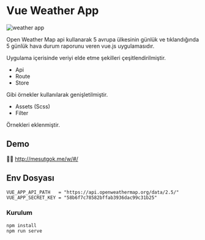 # Vue Weather App
![weather app](https://i.ibb.co/kyFZBm0/Screen-Shot-2019-04-12-at-02-02-21.png)

Open Weather Map api kullanarak 5 avrupa ülkesinin günlük ve tıklandığında 5 günlük hava durum raporunu veren vue.js uygulamasıdır.

Uygulama içerisinde veriyi elde etme şekilleri çeşitlendirilmiştir.

- Api
- Route
- Store

Gibi örnekler kullanılarak genişletilmiştir.

- Assets (Scss)
- Filter

Örnekleri eklenmiştir.

## Demo
🎉🎉 http://mesutgok.me/w/#/

## Env Dosyası
```
VUE_APP_API_PATH   = "https://api.openweathermap.org/data/2.5/"
VUE_APP_SECRET_KEY = "58b6f7c78582bffab3936dac99c31b25"
```

### Kurulum
```
npm install
npm run serve
```
